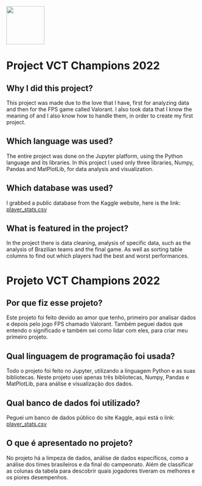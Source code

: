 <img src="https://static.valorantzone.gg/news/2022/05/13120356/VCT22_Location_Announcement_Champions.jpg" width="100">

# Project VCT Champions 2022

## Why I did this project? 
  This project was made due to the love that I have, first for analyzing data and then for the FPS game called Valorant. I also took data that I know the meaning of and I also know how to handle them, in order to create my first project. 

## Which language was used?
  The entire project was done on the Jupyter platform, using the Python language and its libraries. In this project I used only three libraries, Numpy, Pandas and MatPlotLib, for data analysis and visualization.

## Which database was used?
  I grabbed a public database from the Kaggle website, here is the link: <a href="https://www.kaggle.com/datasets/suvanarayan/valorant-champions-2022-agent-and-map-picks?select=player_stats.csv">player_stats.csv</a>
  
## What is featured in the project?
  In the project there is data cleaning, analysis of specific data, such as the analysis of Brazilian teams and the final game. As well as sorting table columns to find out which players had the best and worst performances.
  
  
 
# Projeto VCT Champions 2022
  
## Por que fiz esse projeto?
  Este projeto foi feito devido ao amor que tenho, primeiro por analisar dados e depois pelo jogo FPS chamado Valorant. Também peguei dados que entendo o significado e também sei como lidar com eles, para criar meu primeiro projeto.
  
## Qual linguagem de programação foi usada? 
  Todo o projeto foi feito no Jupyter, utilizando a linguagem Python e as suas bibliotecas. Neste projeto usei apenas três bibliotecas, Numpy, Pandas e MatPlotLib, para análise e visualização dos dados.
  
## Qual banco de dados foi utilizado?
  Peguei um banco de dados público do site Kaggle, aqui está o link: <a href="https://www.kaggle.com/datasets/suvanarayan/valorant-champions-2022-agent-and-map-picks?select=player_stats.csv">player_stats.csv</a>
  
## O que é apresentado no projeto?
  No projeto há a limpeza de dados, análise de dados específicos, como a análise dos times brasileiros e da final do campeonato. Além de classificar as colunas da tabela para descobrir quais jogadores tiveram os melhores e os piores desempenhos.
